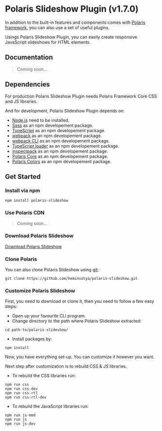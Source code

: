 # Polaris Slideshow Plugin (v1.7.0)

In addition to the built-in features and components comes with [Polaris framework](https://github.com/heminsatya/polaris), you can also use a set of useful plugins.

Usings Polaris Slideshow Plugin, you can easily create responsive JavaScript slideshows for HTML elements.


## Documentation

> Coming soon...


## Dependencies

For production Polaris Slideshow Plugin needs Polaris Framework Core CSS and JS libraries.

And for development, Polaris Slideshow Plugin depends on:

* [Node.js](https://nodejs.org/en/) need to be installed.
* [Sass](https://www.npmjs.com/package/sass) as an npm developement package.
* [TypeScript](https://www.npmjs.com/package/typescript) as an npm developement package.
* [webpack](https://www.npmjs.com/package/webpack) as an npm developement package.
* [webpack CLI](https://www.npmjs.com/package/webpack-cli) as an npm developement package.
* [TypeScript loader](https://www.npmjs.com/package/ts-loader) as an npm developement package.
* [inspectpack](https://www.npmjs.com/package/inspectpack) as an npm developement package.
* [Polaris Core](https://www.npmjs.com/package/polaris-core) as an npm developement package.
* [Polaris Colors](https://github.com/heminsatya/polaris-colors) as an npm developement package.


## Get Started

### Install via npm

```
npm install polaris-slideshow
```


### Use Polaris CDN

> Coming soon...


### Download Polaris Slideshow

[Download Polaris Slideshow](https://github.com/heminsatya/polaris-slideshow/releases)


### Clone Polaris

You can also clone Polaris Slideshow using [git](https://git-scm.com/):

```
git clone https://github.com/heminsatya/polaris-slideshow.git
```


### Customize Polaris Slideshow

First, you need to download or clone it, then you need to follow a few easy steps:

* Open up your favourite CLI program.
* Change directory to the path where Polaris Slideshow extracted:
```
cd path-to/polaris-slideshow/
```
* Install packages by:
```
npm install
```

Now, you have everything set-up. You can customize it however you want.

Next step after customization is to rebuild CSS & JS libraries.

* To rebuild the CSS libraries run:
```
npm run css
npm run css-dev
npm run css-rtl
npm run css-rtl-dev
```

* To rebuild the JavaScript libraries run:
```
npm run js-mod
npm run js
npm run js-dev
```
